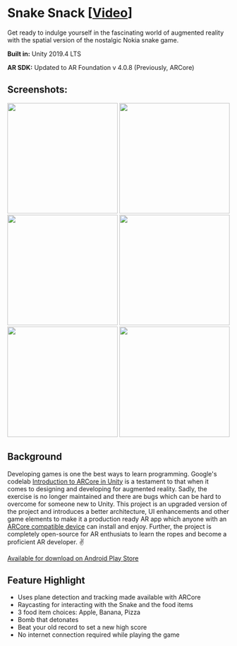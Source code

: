 # Snake Snack **[[Video](https://youtu.be/qW1h1FNRdFY)]**
Get ready to indulge yourself in the fascinating world of augmented reality with the spatial version of the nostalgic Nokia snake game.

**Built in:** Unity 2019.4 LTS

**AR SDK:** Updated to AR Foundation v 4.0.8 (Previously, ARCore)

## Screenshots:
 <img src="Images/Start.jpg" width="250">  <img src="Images/Instructions.jpg" width="250"> <img src="Images/Tap.jpg" width="250"> <img src="Images/Pizza.jpg" width="250"> <img src="Images/Bomb.jpg" width="250"> <img src="Images/GO.jpg" width="250">

## Background
Developing games is one the best ways to learn programming. Google's codelab [Introduction to ARCore in Unity](https://codelabs.developers.google.com/codelabs/arcore-intro/index.html?index=..%2F..index#0) is a testament to that when it comes to designing and developing for augmented reality. Sadly, the exercise is no longer maintained and there are bugs which can be hard to overcome for someone new to Unity. This project is an upgraded version of the project and introduces a better architecture, UI enhancements and other game elements to make it a production ready AR app which anyone with an [ARCore compatible device](https://developers.google.com/ar/discover/supported-devices) can install and enjoy. Further, the project is completely open-source for AR enthusiats to learn the ropes and become a proficient AR developer. :v:

[Available for download on Android Play Store](https://play.google.com/store/apps/details?id=com.cosmoreal.snakepet)

## Feature Highlight
* Uses plane detection and tracking made available with ARCore
* Raycasting for interacting with the Snake and the food items
* 3 food item choices: Apple, Banana, Pizza
* Bomb that detonates
* Beat your old record to set a new high score
* No internet connection required while playing the game



